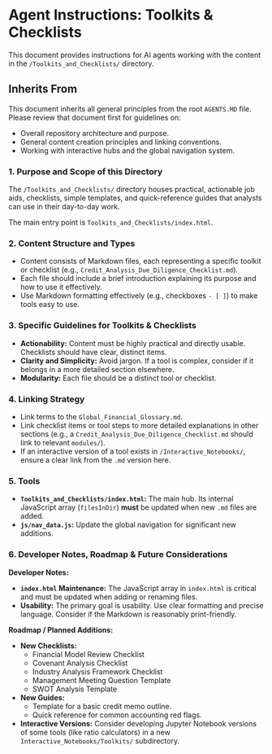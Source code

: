 # Agent Instructions: Toolkits & Checklists

This document provides instructions for AI agents working with the content in the `/Toolkits_and_Checklists/` directory.

## Inherits From

This document inherits all general principles from the root `AGENTS.MD` file. Please review that document first for guidelines on:

*   Overall repository architecture and purpose.
*   General content creation principles and linking conventions.
*   Working with interactive hubs and the global navigation system.

### 1. Purpose and Scope of this Directory
The `/Toolkits_and_Checklists/` directory houses practical, actionable job aids, checklists, simple templates, and quick-reference guides that analysts can use in their day-to-day work.

The main entry point is `Toolkits_and_Checklists/index.html`.

### 2. Content Structure and Types
*   Content consists of Markdown files, each representing a specific toolkit or checklist (e.g., `Credit_Analysis_Due_Diligence_Checklist.md`).
*   Each file should include a brief introduction explaining its purpose and how to use it effectively.
*   Use Markdown formatting effectively (e.g., checkboxes `- [ ]`) to make tools easy to use.

### 3. Specific Guidelines for Toolkits & Checklists
*   **Actionability:** Content must be highly practical and directly usable. Checklists should have clear, distinct items.
*   **Clarity and Simplicity:** Avoid jargon. If a tool is complex, consider if it belongs in a more detailed section elsewhere.
*   **Modularity:** Each file should be a distinct tool or checklist.

### 4. Linking Strategy
*   Link terms to the `Global_Financial_Glossary.md`.
*   Link checklist items or tool steps to more detailed explanations in other sections (e.g., a `Credit_Analysis_Due_Diligence_Checklist.md` should link to relevant `modules/`).
*   If an interactive version of a tool exists in `/Interactive_Notebooks/`, ensure a clear link from the `.md` version here.

### 5. Tools
*   **`Toolkits_and_Checklists/index.html`:** The main hub. Its internal JavaScript array (`filesInDir`) **must** be updated when new `.md` files are added.
*   **`js/nav_data.js`:** Update the global navigation for significant new additions.

### 6. Developer Notes, Roadmap & Future Considerations

**Developer Notes:**
*   **`index.html` Maintenance:** The JavaScript array in `index.html` is critical and must be updated when adding or renaming files.
*   **Usability:** The primary goal is usability. Use clear formatting and precise language. Consider if the Markdown is reasonably print-friendly.

**Roadmap / Planned Additions:**
*   **New Checklists:**
    *   Financial Model Review Checklist
    *   Covenant Analysis Checklist
    *   Industry Analysis Framework Checklist
    *   Management Meeting Question Template
    *   SWOT Analysis Template
*   **New Guides:**
    *   Template for a basic credit memo outline.
    *   Quick reference for common accounting red flags.
*   **Interactive Versions:** Consider developing Jupyter Notebook versions of some tools (like ratio calculators) in a new `Interactive_Notebooks/Toolkits/` subdirectory.
